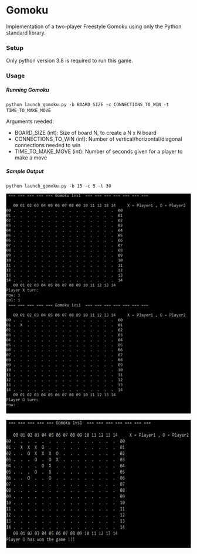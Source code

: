 # Gomoku
Implementation of a two-player Freestyle Gomoku using only the Python standard library.

### Setup
Only python version 3.8 is required to run this game.

### Usage
##### Running Gomoku
```
python launch_gomoku.py -b BOARD_SIZE -c CONNECTIONS_TO_WIN -t TIME_TO_MAKE_MOVE
```    
Arguments needed:
  - BOARD_SIZE (int): Size of board N, to create a N x N board
  - CONNECTIONS_TO_WIN (int): Number of vertical/horizontal/diagonal connections needed to win
  - TIME_TO_MAKE_MOVE (int): Number of seconds given for a player to make a move

##### Sample Output
```
python launch_gomoku.py -b 15 -c 5 -t 30
```
<p align="center">
  <img src="images\Capture1.PNG" alt="alt text" width="610" height="600">
</p>

<p align="center">
  <img src="images\Capture.PNG" alt="alt text" width="610" height="350">
</p>

